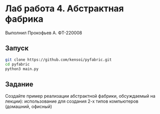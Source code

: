 # Лаб работа 4. Абстрактная фабрика
Выполнил Прокофьев А. ФТ-220008

## Запуск
```bash
git clone https://github.com/kensoi/pyfabric.git
cd pyfabric
python3 main.py
```

## Задание
Создайте пример реализации абстрактной фабрики, обсуждаемый на лекции): использование для создания 2-х типов компьютеров (домашний, офисный)